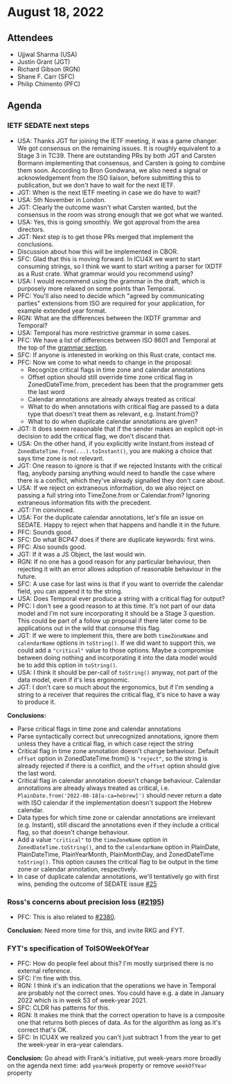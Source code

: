 # August 18, 2022

## Attendees
- Ujjwal Sharma (USA)
- Justin Grant (JGT)
- Richard Gibson (RGN)
- Shane F. Carr (SFC)
- Philip Chimento (PFC)

## Agenda

### IETF SEDATE next steps
- USA: Thanks JGT for joining the IETF meeting, it was a game changer. We got consensus on the remaining issues. It is roughly equivalent to a Stage 3 in TC39. There are outstanding PRs by both JGT and Carsten Bormann implementing that consensus, and Carsten is going to combine them soon. According to Bron Gondwana, we also need a signal or acknowledgement from the ISO liaison, before submitting this to publication, but we don't have to wait for the next IETF.
- JGT: When is the next IETF meeting in case we do have to wait?
- USA: 5th November in London.
- JGT: Clearly the outcome wasn't what Carsten wanted, but the consensus in the room was strong enough that we got what we wanted.
- USA: Yes, this is going smoothly. We got approval from the area directors.
- JGT: Next step is to get those PRs merged that implement the conclusions.
- Discussion about how this will be implemented in CBOR.
- SFC: Glad that this is moving forward. In ICU4X we want to start consuming strings, so I think we want to start writing a parser for IXDTF as a Rust crate. What grammar would you recommend using?
- USA: I would recommend using the grammar in the draft, which is purposely more relaxed on some points than Temporal.
- PFC: You'll also need to decide which "agreed by communicating parties" extensions from ISO are required for your application, for example extended year format.
- RGN: What are the differences between the IXDTF grammar and Temporal?
- USA: Temporal has more restrictive grammar in some cases.
- PFC: We have a list of differences between ISO 8601 and Temporal at the top of the [grammar section](https://tc39.es/proposal-temporal/#sec-temporal-iso8601grammar).
- SFC: If anyone is interested in working on this Rust crate, contact me.
- PFC: Now we come to what needs to change in the proposal:
  - Recognize critical flags in time zone and calendar annotations
  - Offset option should still override time zone critical flag in ZonedDateTime.from, precedent has been that the programmer gets the last word
  - Calendar annotations are already always treated as critical
  - What to do when annotations with critical flag are passed to a data type that doesn't treat them as relevant, e.g. Instant.from()?
  - What to do when duplicate calendar annotations are given?
- JGT: It does seem reasonable that if the sender makes an explicit opt-in decision to add the critical flag, we don't discard that.
- USA: On the other hand, if you explicitly write Instant.from instead of `ZonedDateTime.from(...).toInstant()`, you are making a choice that says time zone is not relevant.
- JGT: One reason to ignore is that if we rejected Instants with the critical flag, anybody parsing anything would need to handle the case where there is a conflict, which they've already signalled they don't care about.
- USA: If we reject on extraneous information, do we also reject on passing a full string into TimeZone.from or Calendar.from? Ignoring extraneous information fits with the precedent.
- JGT: I'm convinced.
- USA: For the duplicate calendar annotations, let's file an issue on SEDATE. Happy to reject when that happens and handle it in the future.
- PFC: Sounds good.
- SFC: Do what BCP47 does if there are duplicate keywords: first wins.
- PFC: Also sounds good.
- JGT: If it was a JS Object, the last would win.
- RGN: If no one has a good reason for any particular behaviour, then rejecting it with an error allows adoption of reasonable behaviour in the future.
- SFC: A use case for last wins is that if you want to override the calendar field, you can append it to the string.
- USA: Does Temporal ever produce a string with a critical flag for output?
- PFC: I don't see a good reason to at this time. It's not part of our data model and I'm not sure incorporating it should be a Stage 3 question. This could be part of a follow up proposal if there later come to be applications out in the wild that consume this flag.
- JGT: If we were to implement this, there are both `timeZoneName` and `calendarName` options in `toString()`. If we did want to support this, we could add a `"critical"` value to those options. Maybe a compromise between doing nothing and incorporating it into the data model would be to add this option in `toString()`.
- USA: I think it should be per-call of `toString()` anyway, not part of the data model, even if it's less ergonomic.
- JGT: I don't care so much about the ergonomics, but if I'm sending a string to a receiver that requires the critical flag, it's nice to have a way to produce it.

**Conclusions:**
- Parse critical flags in time zone and calendar annotations
- Parse syntactically correct but unrecognized annotations, ignore them unless they have a critical flag, in which case reject the string
- Critical flag in time zone annotation doesn't change behaviour. Default `offset` option in ZonedDateTime.from() is `"reject"`, so the string is already rejected if there is a conflict, and the `offset` option should give the last word.
- Critical flag in calendar annotation doesn't change behaviour. Calendar annotations are already always treated as critical, i.e. `PlainDate.from('2022-08-18[u-ca=hebrew]')` should never return a date with ISO calendar if the implementation doesn't support the Hebrew calendar.
- Data types for which time zone or calendar annotations are irrelevant (e.g. Instant), still discard the annotations even if they include a critical flag, so that doesn't change behaviour.
- Add a value `"critical"` to the `timeZoneName` option in `ZonedDateTime.toString()`, and to the `calendarName` option in PlainDate, PlainDateTime, PlainYearMonth, PlainMonthDay, and ZonedDateTime `toString()`. This option causes the critical flag to be output in the time zone or calendar annotation, respectively.
- In case of duplicate calendar annotations, we'll tentatively go with first wins, pending the outcome of SEDATE issue [#25](https://github.com/ietf-wg-sedate/draft-ietf-sedate-datetime-extended/issues/25)

### Ross's concerns about precision loss ([#2195](https://github.com/tc39/proposal-temporal/issues/2195))
- PFC: This is also related to [#2380](https://github.com/tc39/proposal-temporal/issues/2380).

**Conclusion:** Need more time for this, and invite RKG and FYT.

### FYT's specification of ToISOWeekOfYear
- PFC: How do people feel about this? I'm mostly surprised there is no external reference.
- SFC: I'm fine with this.
- RGN: I think it's an indication that the operations we have in Temporal are probably not the correct ones. You could have e.g. a date in January 2022 which is in week 53 of week-year 2021.
- SFC: CLDR has patterns for this.
- RGN: It makes me think that the correct operation to have is a composite one that returns both pieces of data. As for the algorithm as long as it's correct that's OK.
- SFC: In ICU4X we realized you can't just subtract 1 from the year to get the week-year in era-year calendars.

**Conclusion:** Go ahead with Frank's initiative, put week-years more broadly on the agenda next time: add `yearWeek` property or remove `weekOfYear` property
